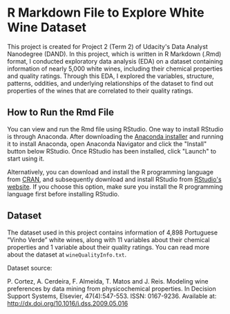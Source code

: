 # R Markdown File to Explore White Wine Dataset

This project is created for Project 2 (Term 2) of Udacity's Data Analyst
Nanodegree (DAND). In this project, which is written in R Markdown (.Rmd)
format, I conducted exploratory data analysis (EDA) on a dataset containing
information of nearly 5,000 white wines, including their chemical properties and
quality ratings. Through this EDA, I explored the variables, structure,
patterns, oddities, and underlying relationships of the dataset to find out
properties of the wines that are correlated to their quality ratings.

## How to Run the Rmd File

You can view and run the Rmd file using RStudio. One way to install RStudio is
through Anaconda. After downloading the
[Anaconda installer](https://www.anaconda.com/download/) and running it to
install Anaconda, open Anaconda Navigator and click the "Install" button below
RStudio. Once RStudio has been installed, click "Launch" to start using it.

Alternatively, you can download and install the R programming language from
[CRAN](http://cran.rstudio.com/), and subsequently download and install RStudio
from [RStudio's website](http://www.rstudio.com/). If you choose this option,
make sure you install the R programming language first before installing
RStudio.

## Dataset

The dataset used in this project contains information of 4,898 Portuguese
“Vinho Verde” white wines, along with 11 variables about their chemical
properties and 1 variable about their quality ratings. You can read more about
the dataset at `wineQualityInfo.txt`.

Dataset source:

P. Cortez, A. Cerdeira, F. Almeida, T. Matos and J. Reis. Modeling wine
preferences by data mining from physicochemical properties. In Decision Support
Systems, Elsevier, 47(4):547-553. ISSN: 0167-9236. Available at:
http://dx.doi.org/10.1016/j.dss.2009.05.016
